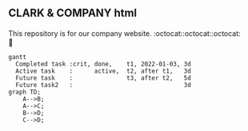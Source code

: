 ## CLARK & COMPANY html
This repository is for our company website.
:octocat::octocat::octocat:　　
:metal:
```mermaid
gantt
  Completed task :crit, done,    t1, 2022-01-03, 3d
  Active task    :      active,  t2, after t1,   3d
  Future task    :               t3, after t2,   5d
  Future task2   :                               3d
graph TD;
    A-->B;
    A-->C;
    B-->D;
    C-->D;
```
